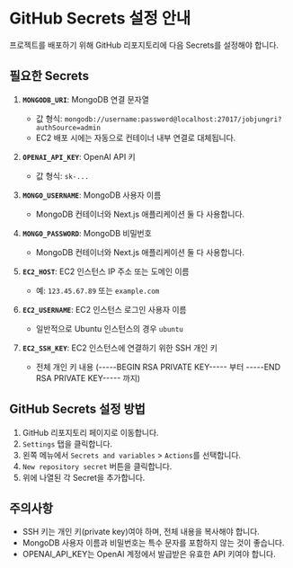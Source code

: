 # GitHub Secrets 설정 안내

프로젝트를 배포하기 위해 GitHub 리포지토리에 다음 Secrets를 설정해야 합니다.

## 필요한 Secrets

1. **`MONGODB_URI`**: MongoDB 연결 문자열
   - 값 형식: `mongodb://username:password@localhost:27017/jobjungri?authSource=admin`
   - EC2 배포 시에는 자동으로 컨테이너 내부 연결로 대체됩니다.

2. **`OPENAI_API_KEY`**: OpenAI API 키
   - 값 형식: `sk-...`

3. **`MONGO_USERNAME`**: MongoDB 사용자 이름
   - MongoDB 컨테이너와 Next.js 애플리케이션 둘 다 사용합니다.

4. **`MONGO_PASSWORD`**: MongoDB 비밀번호
   - MongoDB 컨테이너와 Next.js 애플리케이션 둘 다 사용합니다.

5. **`EC2_HOST`**: EC2 인스턴스 IP 주소 또는 도메인 이름
   - 예: `123.45.67.89` 또는 `example.com`

6. **`EC2_USERNAME`**: EC2 인스턴스 로그인 사용자 이름
   - 일반적으로 Ubuntu 인스턴스의 경우 `ubuntu`

7. **`EC2_SSH_KEY`**: EC2 인스턴스에 연결하기 위한 SSH 개인 키
   - 전체 개인 키 내용 (-----BEGIN RSA PRIVATE KEY----- 부터 -----END RSA PRIVATE KEY----- 까지)

## GitHub Secrets 설정 방법

1. GitHub 리포지토리 페이지로 이동합니다.
2. `Settings` 탭을 클릭합니다.
3. 왼쪽 메뉴에서 `Secrets and variables` > `Actions`를 선택합니다.
4. `New repository secret` 버튼을 클릭합니다.
5. 위에 나열된 각 Secret을 추가합니다.

## 주의사항

- SSH 키는 개인 키(private key)여야 하며, 전체 내용을 복사해야 합니다.
- MongoDB 사용자 이름과 비밀번호는 특수 문자를 포함하지 않는 것이 좋습니다.
- OPENAI_API_KEY는 OpenAI 계정에서 발급받은 유효한 API 키여야 합니다.
